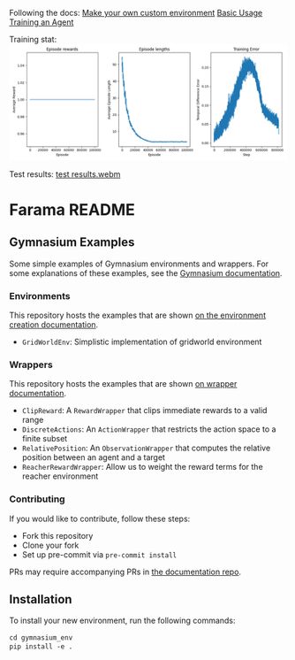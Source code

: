 Following the docs: 
[Make your own custom environment](https://gymnasium.farama.org/tutorials/gymnasium_basics/environment_creation/#sphx-glr-tutorials-gymnasium-basics-environment-creation-py)
[Basic Usage](https://gymnasium.farama.org/introduction/basic_usage/)
[Training an Agent](https://gymnasium.farama.org/introduction/train_agent/)

Training stat:
![TD error.png](docs%2FTD%20error.png)

Test results:
[test results.webm](docs%2Ftest%20results.webm)

# Farama README
## Gymnasium Examples
Some simple examples of Gymnasium environments and wrappers.
For some explanations of these examples, see the [Gymnasium documentation](https://gymnasium.farama.org).

### Environments
This repository hosts the examples that are shown [on the environment creation documentation](https://gymnasium.farama.org/tutorials/gymnasium_basics/environment_creation/).
- `GridWorldEnv`: Simplistic implementation of gridworld environment

### Wrappers
This repository hosts the examples that are shown [on wrapper documentation](https://gymnasium.farama.org/api/wrappers/).
- `ClipReward`: A `RewardWrapper` that clips immediate rewards to a valid range
- `DiscreteActions`: An `ActionWrapper` that restricts the action space to a finite subset
- `RelativePosition`: An `ObservationWrapper` that computes the relative position between an agent and a target
- `ReacherRewardWrapper`: Allow us to weight the reward terms for the reacher environment

### Contributing
If you would like to contribute, follow these steps:
- Fork this repository
- Clone your fork
- Set up pre-commit via `pre-commit install`

PRs may require accompanying PRs in [the documentation repo](https://github.com/Farama-Foundation/Gymnasium/tree/main/docs).


## Installation

To install your new environment, run the following commands:

```{shell}
cd gymnasium_env
pip install -e .
```

